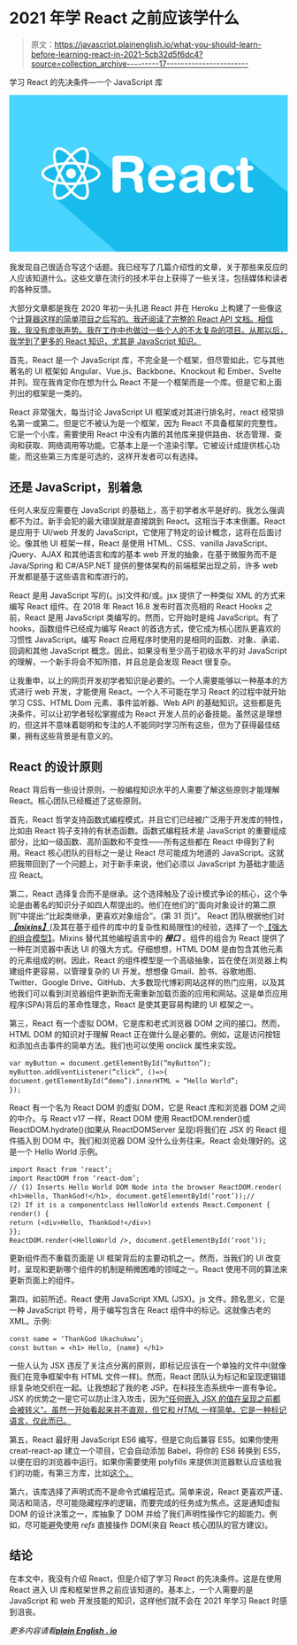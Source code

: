 # 2021 年学 React 之前应该学什么

> 原文：<https://javascript.plainenglish.io/what-you-should-learn-before-learning-react-in-2021-5cb32d5f6dc4?source=collection_archive---------17----------------------->

学习 React 的先决条件—一个 JavaScript 库

![](img/d9d9ba44d5fb23b356402783aa526704.png)

我发现自己很适合写这个话题。我已经写了几篇介绍性的文章，关于那些来反应的人应该知道什么。这些文章在流行的技术平台上获得了一些关注，包括媒体和读者的各种反馈。

大部分文章都是我在 2020 年初一头扎进 React 并在 Heroku 上构建了一些像这个[计算器这样的简单项目之后写的。我还阅读了完整的 React API 文档。相信我，我没有虚张声势。我在工作中也做过一些个人的不太复杂的项目。从那以后，我学到了更多的 React 知识，尤其是 JavaScript 知识。](https://simplegooglecalculator.herokuapp.com/)

首先，React 是一个 JavaScript 库，不完全是一个框架，但尽管如此，它与其他著名的 UI 框架如 Angular、Vue.js、Backbone、Knockout 和 Ember、Svelte 并列。现在我肯定你在想为什么 React 不是一个框架而是一个库。但是它和上面列出的框架是一类的。

React 非常强大，每当讨论 JavaScript UI 框架或对其进行排名时，react 经常排名第一或第二。但是它不被认为是一个框架，因为 React 不具备框架的完整性。它是一个小库，需要使用 React 中没有内置的其他库来提供路由、状态管理、查询和获取、网络调用等功能。它基本上是一个渲染引擎。它被设计成提供核心功能，而这些第三方库是可选的，这样开发者可以有选择。

## **还是 JavaScript，别着急**

任何人来反应需要在 JavaScript 的基础上，高于初学者水平是好的。我怎么强调都不为过。新手会犯的最大错误就是直接跳到 React。这相当于本末倒置。React 是应用于 UI/web 开发的 JavaScript，它使用了特定的设计概念，这将在后面讨论。像其他 UI 框架一样，React 是使用 HTML、CSS、vanilla JavaScript、jQuery、AJAX 和其他语言和库的基本 web 开发的抽象，在基于微服务而不是 Java/Spring 和 C#/ASP.NET 提供的整体架构的前端框架出现之前，许多 web 开发都是基于这些语言和库进行的。

React 是用 JavaScript 写的(。js)文件和/或。jsx 提供了一种类似 XML 的方式来编写 React 组件。在 2018 年 React 16.8 发布时首次亮相的 React Hooks 之前，React 是用 JavaScript 类编写的。然而，它开始时是纯 JavaScript。有了 hooks，函数组件已经成为编写 React 的首选方式，使它成为核心团队更喜欢的习惯性 JavaScript。编写 React 应用程序时使用的是相同的函数、对象、承诺、回调和其他 JavaScript 概念。因此，如果没有至少高于初级水平的对 JavaScript 的理解，一个新手将会不知所措，并且总是会发现 React 很复杂。

让我重申，以上的网页开发初学者知识是必要的。一个人需要能够以一种基本的方式进行 web 开发，才能使用 React。一个人不可能在学习 React 的过程中就开始学习 CSS、HTML Dom 元素、事件监听器、Web API 的基础知识。这些都是先决条件，可以让初学者轻松掌握成为 React 开发人员的必备技能。虽然这是理想的，但这并不意味着聪明和专注的人不能同时学习所有这些，但为了获得最佳结果，拥有这些背景是有意义的。

## **React 的设计原则**

React 背后有一些设计原则，一般编程知识水平的人需要了解这些原则才能理解 React。核心团队已经概述了这些原则。

首先，React 哲学支持函数式编程模式，并且它们已经被广泛用于开发库的特性，比如由 React 钩子支持的有状态函数。函数式编程技术是 JavaScript 的重要组成部分，比如一级函数、高阶函数和不变性——所有这些都在 React 中得到了利用。React 核心团队的目标之一是让 React 尽可能成为地道的 JavaScript。这就把我带回到了一个问题上，对于新手来说，他们必须以 JavaScript 为基础才能适应 React。

第二，React 选择复合而不是继承。这个选择触及了设计模式争论的核心，这个争论是由著名的知识分子如四人帮提出的。他们在他们的“面向对象设计的第二原则”中提出:“比起类继承，更喜欢对象组合”。(第 31 页)”。 React 团队根据他们对[***【mixins】***](https://medium.com/@dan_abramov/mixins-are-dead-long-live-higher-order-components-94a0d2f9e750)(及其在基于组件的库中的复杂性和局限性)的经验，选择了一个[【强大的组合模型】](https://reactjs.org/docs/composition-vs-inheritance.html)。Mixins 替代其他编程语言中的 ***接口*** 。组件的组合为 React 提供了一种在浏览器中表达 UI 的强大方式。仔细想想，HTML DOM 是由包含其他元素的元素组成的树。因此，React 的组件模型是一个高级抽象，旨在使在浏览器上构建组件更容易，以管理复杂的 UI 开发。想想像 Gmail、脸书、谷歌地图、Twitter、Google Drive、GitHub、大多数现代博彩网站这样的热门应用，以及其他我们可以看到浏览器组件更新而无需重新加载页面的应用和网站。这是单页应用程序(SPA)背后的革命性理念，React 是使其更容易构建的 UI 框架之一。

第三，React 有一个虚拟 DOM，它是库和老式浏览器 DOM 之间的接口。然而，HTML DOM 的知识对于理解 React 正在做什么是必要的。例如，这是访问按钮和添加点击事件的简单方法。我们也可以使用 onclick 属性来实现。

```
var myButton = document.getElementById(“myButton”);
myButton.addEventListener(“click”, ()=>{
document.getElementById(“demo”).innerHTML = “Hello World”;
});
```

React 有一个名为 React DOM 的虚拟 DOM，它是 React 库和浏览器 DOM 之间的中介。与 React v17 一样，React DOM 使用 ReactDOM.render()或 ReactDOM.hydrate()(如果从 ReactDOMServer 呈现)将我们在 JSX 的 React 组件插入到 DOM 中。我们和浏览器 DOM 没什么业务往来。React 会处理好的。这是一个 Hello World 示例。

```
import React from ‘react’;
import ReactDOM from ‘react-dom’;
// (1) Inserts Hello World DOM Node into the browser ReactDOM.render( <h1>Hello, ThankGod!</h1>, document.getElementById(‘root’));// 
(2) If it is a componentclass HelloWorld extends React.Component {
render() {
return (<div>Hello, ThankGod!</div>)
}};
ReactDOM.render(<HelloWorld />, document.getElementById(‘root’));
```

更新组件而不重载页面是 UI 框架背后的主要动机之一。然而，当我们的 UI 改变时，呈现和更新哪个组件的机制是稍微困难的领域之一。React 使用不同的算法来更新页面上的组件。

第四，如前所述，React 使用 JavaScript XML (JSX)。js 文件。顾名思义，它是一种 JavaScript 符号，用于编写包含在 React 组件中的标记。这就像古老的 XML。示例:

```
const name = ‘ThankGod Ukachukwu’;
const button = <h1> Hello, {name} </h1>
```

一些人认为 JSX 违反了关注点分离的原则，即标记应该在一个单独的文件中(就像我们在竞争框架中有 HTML 文件一样)。然而，React 团队认为标记和呈现逻辑错综复杂地交织在一起。让我想起了我的老 JSP。在科技生态系统中一直有争论。JSX 的优势之一是它可以防止注入攻击，因为[“任何嵌入 JSX 的值在呈现之前都会被转义”。虽然一开始看起来并不直观，但它和 *HTML* 一样简单。它是一种标记语言，仅此而已。](https://reactjs.org/docs/introducing-jsx.html)

第五，React 最好用 JavaScript ES6 编写，但是它向后兼容 ES5。如果你使用 creat-react-ap 建立一个项目，它会自动添加 Babel，将你的 ES6 转换到 ES5，以便在旧的浏览器中运行。如果你需要使用 polyfills 来提供浏览器默认应该给我们的功能，有第三方库，比如[这个。](https://www.npmjs.com/package/react-app-polyfill)

第六，该库选择了声明式而不是命令式编程范式。简单来说，React 更喜欢严谨、简洁和简洁，尽可能隐藏程序的逻辑，而要完成的任务成为焦点。这是通知虚拟 DOM 的设计决策之一，库抽象了 DOM 并给了我们声明性操作它的超能力。例如，尽可能避免使用 *refs* 直接操作 DOM(来自 React 核心团队的官方建议)。

## **结论**

在本文中，我没有介绍 React，但是介绍了学习 React 的先决条件。这是在使用 React 进入 UI 库和框架世界之前应该知道的。基本上，一个人需要的是 JavaScript 和 web 开发技能的知识，这样他们就不会在 2021 年学习 React 时感到沮丧。

*更多内容请看*[***plain English . io***](http://plainenglish.io/)